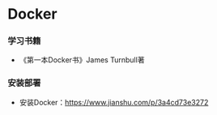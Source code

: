 # Docker
### 学习书籍
- 《第一本Docker书》James Turnbull著

### 安装部署
- 安装Docker：https://www.jianshu.com/p/3a4cd73e3272
